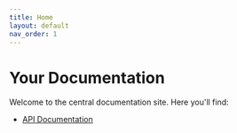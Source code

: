```yaml
---
title: Home
layout: default
nav_order: 1
---
```


# Your Documentation

Welcome to the central documentation site. Here you'll find:

- [API Documentation](/docs/api/)